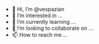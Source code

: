 - 👋 Hi, I’m @vespazian
- 👀 I’m interested in ...
- 🌱 I’m currently learning ...
- 💞️ I’m looking to collaborate on ...
- 📫 How to reach me ...

<!---
vespazian/vespazian is a ✨ special ✨ repository because its `README.md` (this file) appears on your GitHub profile.
You can click the Preview link to take a look at your changes.
--->

